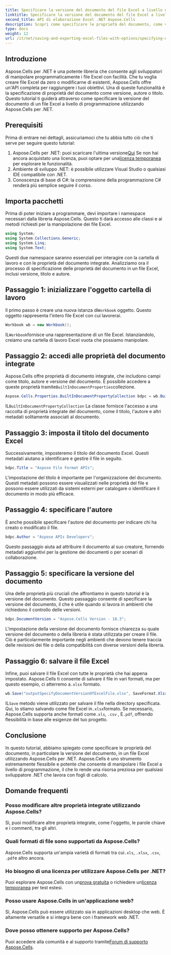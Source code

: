 ```yaml
---
title: Specificare la versione del documento del file Excel a livello di programmazione in .NET
linktitle: Specificare la versione del documento del file Excel a livello di programmazione in .NET
second_title: API di elaborazione Excel .NET Aspose.Cells
description: Scopri come specificare le proprietà del documento, come versione, autore e titolo, in un file Excel a livello di programmazione utilizzando Aspose.Cells per .NET con istruzioni dettagliate.
type: docs
weight: 12
url: /it/net/saving-and-exporting-excel-files-with-options/specifying-document-version-of-excel-file/
---
```

## Introduzione
Aspose.Cells per .NET è una potente libreria che consente agli sviluppatori di manipolare programmaticamente i file Excel con facilità. Che tu voglia creare file Excel da zero o modificarne di esistenti, Aspose.Cells offre un'API completa per raggiungere i tuoi obiettivi. Una di queste funzionalità è la specificazione di proprietà del documento come versione, autore o titolo. Questo tutorial ti guiderà attraverso come specificare la versione del documento di un file Excel a livello di programmazione utilizzando Aspose.Cells per .NET.
## Prerequisiti
Prima di entrare nei dettagli, assicuriamoci che tu abbia tutto ciò che ti serve per seguire questo tutorial:
1. Aspose.Cells per .NET: puoi scaricare l'ultima versione[Qui](https://releases.aspose.com/cells/net/) Se non hai ancora acquistato una licenza, puoi optare per una[licenza temporanea](https://purchase.aspose.com/temporary-license/) per esplorare le funzionalità.
2. Ambiente di sviluppo .NET: è possibile utilizzare Visual Studio o qualsiasi IDE compatibile con .NET.
3. Conoscenza di base di C#: la comprensione della programmazione C# renderà più semplice seguire il corso.
## Importa pacchetti
Prima di poter iniziare a programmare, devi importare i namespace necessari dalla libreria Aspose.Cells. Questo ti darà accesso alle classi e ai metodi richiesti per la manipolazione dei file Excel.
```csharp
using System;
using System.Collections.Generic;
using System.Linq;
using System.Text;
```
Questi due namespace saranno essenziali per interagire con la cartella di lavoro e con le proprietà del documento integrate.
Analizziamo ora il processo di specificazione delle proprietà del documento in un file Excel, inclusi versione, titolo e autore.
## Passaggio 1: inizializzare l'oggetto cartella di lavoro
 Il primo passo è creare una nuova istanza di`Workbook` oggetto. Questo oggetto rappresenta l'intero file Excel con cui lavorerai.
```csharp
Workbook wb = new Workbook();
```
 IL`Workbook`fornisce una rappresentazione di un file Excel. Istanziandolo, creiamo una cartella di lavoro Excel vuota che possiamo manipolare.
## Passaggio 2: accedi alle proprietà del documento integrate
 Aspose.Cells offre proprietà di documento integrate, che includono campi come titolo, autore e versione del documento. È possibile accedere a queste proprietà tramite`BuiltInDocumentProperties`collezione.
```csharp
Aspose.Cells.Properties.BuiltInDocumentPropertyCollection bdpc = wb.BuiltInDocumentProperties;
```
 IL`BuiltInDocumentPropertyCollection` La classe fornisce l'accesso a una raccolta di proprietà integrate del documento, come il titolo, l'autore e altri metadati solitamente associati al documento.
## Passaggio 3: imposta il titolo del documento Excel
Successivamente, imposteremo il titolo del documento Excel. Questi metadati aiutano a identificare e gestire il file in seguito.
```csharp
bdpc.Title = "Aspose File Format APIs";
```
L'impostazione del titolo è importante per l'organizzazione del documento. Questi metadati possono essere visualizzati nelle proprietà del file e possono essere utilizzati da sistemi esterni per catalogare o identificare il documento in modo più efficace.
## Passaggio 4: specificare l'autore
È anche possibile specificare l'autore del documento per indicare chi ha creato o modificato il file.
```csharp
bdpc.Author = "Aspose APIs Developers";
```
Questo passaggio aiuta ad attribuire il documento al suo creatore, fornendo metadati aggiuntivi per la gestione dei documenti o per scenari di collaborazione.
## Passaggio 5: specificare la versione del documento
Una delle proprietà più cruciali che affrontiamo in questo tutorial è la versione del documento. Questo passaggio consente di specificare la versione del documento, il che è utile quando si lavora in ambienti che richiedono il controllo delle versioni.
```csharp
bdpc.DocumentVersion = "Aspose.Cells Version - 18.3";
```
L'impostazione della versione del documento fornisce chiarezza su quale versione del documento o della libreria è stata utilizzata per creare il file. Ciò è particolarmente importante negli ambienti che devono tenere traccia delle revisioni dei file o della compatibilità con diverse versioni della libreria.
## Passaggio 6: salvare il file Excel
 Infine, puoi salvare il file Excel con tutte le proprietà che hai appena impostato. Aspose.Cells ti consente di salvare il file in vari formati, ma per questo esempio, ci atterremo a`.xlsx` formato.
```csharp
wb.Save("outputSpecifyDocumentVersionOfExcelFile.xlsx", SaveFormat.Xlsx);
```
 IL`Save` metodo viene utilizzato per salvare il file nella directory specificata. Qui, lo stiamo salvando come file Excel in`.xlsx`formato. Se necessario, Aspose.Cells supporta anche formati come`.xls`, `.csv` , E`.pdf`, offrendo flessibilità in base alle esigenze del tuo progetto.
## Conclusione
In questo tutorial, abbiamo spiegato come specificare le proprietà del documento, in particolare la versione del documento, in un file Excel utilizzando Aspose.Cells per .NET. Aspose.Cells è uno strumento estremamente flessibile e potente che consente di manipolare i file Excel a livello di programmazione, il che lo rende una risorsa preziosa per qualsiasi sviluppatore .NET che lavora con fogli di calcolo.
## Domande frequenti
### Posso modificare altre proprietà integrate utilizzando Aspose.Cells?  
Sì, puoi modificare altre proprietà integrate, come l'oggetto, le parole chiave e i commenti, tra gli altri.
### Quali formati di file sono supportati da Aspose.Cells?  
 Aspose.Cells supporta un'ampia varietà di formati tra cui`.xls`, `.xlsx`, `.csv`, `.pdf`e altro ancora.
### Ho bisogno di una licenza per utilizzare Aspose.Cells per .NET?  
 Puoi esplorare Aspose.Cells con un[prova gratuita](https://releases.aspose.com/) o richiedere un[licenza temporanea](https://purchase.aspose.com/temporary-license/) per test estesi.
### Posso usare Aspose.Cells in un'applicazione web?  
Sì, Aspose.Cells può essere utilizzato sia in applicazioni desktop che web. È altamente versatile e si integra bene con i framework web .NET.
### Dove posso ottenere supporto per Aspose.Cells?  
 Puoi accedere alla comunità e al supporto tramite[Forum di supporto Aspose.Cells](https://forum.aspose.com/c/cells/9).